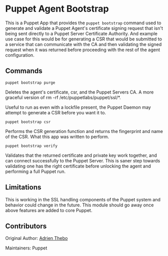 Puppet Agent Bootstrap
=======

This is a Puppet App that provides the `puppet bootstrap` command used to generate and validate a Puppet Agent's certificate signing request that isn't being sent directly to a Puppet Server Certificate Authority. And example use case for this would be for generating a CSR that would be submitted to a service that can communicate with the CA and then validating the signed request when it was returned before proceeding with the rest of the agent configuration.

## Commands

`puppet bootstrap purge`

Deletes the agent's certificate, csr, and the Puppet Servers CA. A more graceful version of rm -rf /etc/puppetlabs/puppet/ssl/*.

Useful to run as even with a lockfile present, the Puppet Daemon may attempt to generate a CSR before you want it to.

`puppet bootstrap csr`

Performs the CSR generation function and returns the fingerprint and name of the CSR. What this app was written to perform.

`puppet bootstrap verify`

Validates that the returned certificate and private key work together, and can connect successfully to the Puppet Server. This is saner step towards validating one has the right certificate before unlocking the agent and performing a full Puppet run.

## Limitations
This is working in the SSL handling components of the Puppet system and behavior could change in the future. This module should go away once above features are added to core Puppet.

## Contributors
Original Author: [Adrien Thebo](https://github.com/adrienthebo/)

Maintainers: Puppet


